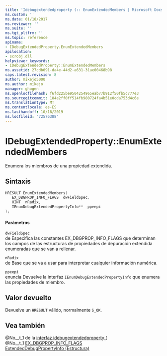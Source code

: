 ```yaml
---
title: 'Idebugextendedproperty (:: EnumExtendedMembers | Microsoft Docs'
ms.custom: ''
ms.date: 01/18/2017
ms.reviewer: ''
ms.suite: ''
ms.tgt_pltfrm: ''
ms.topic: reference
apiname:
- IDebugExtendedProperty.EnumExtendedMembers
apilocation:
- scrobj.dll
helpviewer_keywords:
- IDebugExtendedProperty::EnumExtendedMembers
ms.assetid: 27cdb091-da4e-44d2-a631-31ae00468b98
caps.latest.revision: 8
author: mikejo5000
ms.author: mikejo
manager: ghogen
ms.openlocfilehash: f6fd225be9504254965eab77b912f50fb5c777e3
ms.sourcegitcommit: 184e2ff0ff514fb980724fa4b51e0cda753d4c6e
ms.translationtype: MT
ms.contentlocale: es-ES
ms.lasthandoff: 10/18/2019
ms.locfileid: "72576388"
---
```

# <a name="idebugextendedpropertyenumextendedmembers"></a>IDebugExtendedProperty::EnumExtendedMembers
Enumera los miembros de una propiedad extendida.  
  
## <a name="syntax"></a>Sintaxis  
  
```cpp
HRESULT EnumExtendedMembers(  
   EX_DBGPROP_INFO_FLAGS  dwFieldSpec,  
   UINT  nRadix,  
   IEnumDebugExtendedPropertyInfo**  ppeepi  
);  
```  
  
#### <a name="parameters"></a>Parámetros  
 `dwFieldSpec`  
 de Especifica las constantes EX_DBGPROP_INFO_FLAGS que determinan los campos de las estructuras de propiedades de depuración extendida enumeradas que se van a rellenar.  
  
 `nRadix`  
 de Base que se va a usar para interpretar cualquier información numérica.  
  
 `ppeepi`  
 enuncia Devuelve la interfaz `IEnumDebugExtendedPropertyInfo` que enumera las propiedades de miembro.  
  
## <a name="return-value"></a>Valor devuelto  
 Devuelve un `HRESULT` válido, normalmente `S_OK`.  
  
## <a name="see-also"></a>Vea también  
 @No__t_1 de la [interfaz idebugextendedproperty (](../../winscript/reference/idebugextendedproperty-interface.md)  
 @No__t_1 [EX_DBGPROP_INFO_FLAGS](../../winscript/reference/ex-dbgprop-info-flags.md)  
 [ExtendedDebugPropertyInfo (Estructura)](../../winscript/reference/extendeddebugpropertyinfo-structure.md)